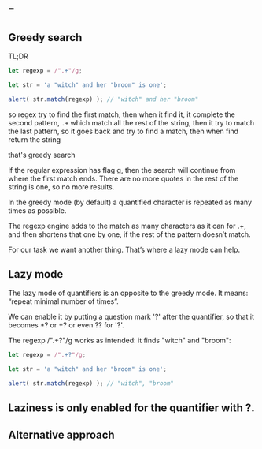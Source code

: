 # -

## Greedy search

TL;DR 

```js
let regexp = /".+"/g;

let str = 'a "witch" and her "broom" is one';

alert( str.match(regexp) ); // "witch" and her "broom"
```

so regex try to find the first match, then when it find it, it complete the second pattern, `.+` which match all the rest of the string, then it try to match the last pattern, so it goes back and try to find a match, then when find return the string

that's greedy search

 If the regular expression has flag g, then the search will continue from where the first match ends. There are no more quotes in the rest of the string is one, so no more results.

 In the greedy mode (by default) a quantified character is repeated as many times as possible.

The regexp engine adds to the match as many characters as it can for .+, and then shortens that one by one, if the rest of the pattern doesn’t match.

For our task we want another thing. That’s where a lazy mode can help.

## Lazy mode

The lazy mode of quantifiers is an opposite to the greedy mode. It means: “repeat minimal number of times”.

We can enable it by putting a question mark '?' after the quantifier, so that it becomes *? or +? or even ?? for '?'.

The regexp /".+?"/g works as intended: it finds "witch" and "broom":

```js
let regexp = /".+?"/g;

let str = 'a "witch" and her "broom" is one';

alert( str.match(regexp) ); // "witch", "broom"
```

## Laziness is only enabled for the quantifier with ?.

## Alternative approach